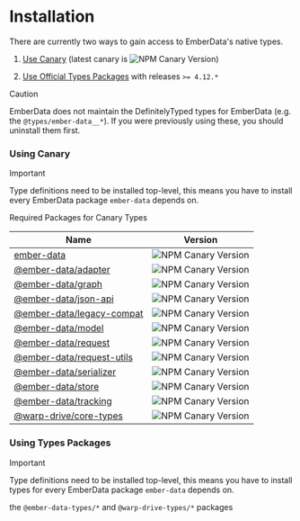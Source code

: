 # Installation

There are currently two ways to gain access to EmberData's native types.

1) [Use Canary](#using-canary) (latest canary is ![NPM Canary Version](https://img.shields.io/npm/v/ember-data/canary?label=%40canary&color=FFBF00))

2) [Use Official Types Packages](#using-types-packages)
with releases `>= 4.12.*`


> [!CAUTION]
> EmberData does not maintain the DefinitelyTyped types for 
> EmberData (e.g. the `@types/ember-data__*`). If you were
> previously using these, you should uninstall them first.

### Using Canary

> [!IMPORTANT]  
> Type definitions need to be installed top-level, this means
> you have to install every EmberData package `ember-data`
> depends on.

Required Packages for Canary Types

| Name | Version |
| ---- | ------- |
| [ember-data](https://github.com/emberjs/data/blob/main/packages/-ember-data/README.md) | ![NPM Canary Version](https://img.shields.io/npm/v/ember-data/canary?label=&color=90EE90) |
| [@ember-data/adapter](https://github.com/emberjs/data/blob/main/packages/adapter/README.md) | ![NPM Canary Version](https://img.shields.io/npm/v/%40ember-data/adapter/canary?label=&color=90EE90) |
| [@ember-data/graph](https://github.com/emberjs/data/blob/main/packages/graph/README.md) | ![NPM Canary Version](https://img.shields.io/npm/v/%40ember-data/graph/canary?label=&color=90EE90) |
| [@ember-data/json-api](https://github.com/emberjs/data/blob/main/packages/json-api/README.md) | ![NPM Canary Version](https://img.shields.io/npm/v/%40ember-data/json-api/canary?label=&color=90EE90) |
| [@ember-data/legacy-compat](https://github.com/emberjs/data/blob/main/packages/legacy-compat/README.md) | ![NPM Canary Version](https://img.shields.io/npm/v/%40ember-data/legacy-compat/canary?label=&color=90EE90) |
| [@ember-data/model](https://github.com/emberjs/data/blob/main/packages/model/README.md) | ![NPM Canary Version](https://img.shields.io/npm/v/%40ember-data/model/canary?label=&color=90EE90) |
| [@ember-data/request](https://github.com/emberjs/data/blob/main/packages/request/README.md) | ![NPM Canary Version](https://img.shields.io/npm/v/%40ember-data/request/canary?label=&color=90EE90) |
| [@ember-data/request-utils](https://github.com/emberjs/data/blob/main/packages/request-utils/README.md) | ![NPM Canary Version](https://img.shields.io/npm/v/%40ember-data/request-utils/canary?label=&color=90EE90) |
| [@ember-data/serializer](https://github.com/emberjs/data/blob/main/packages/serializer/README.md) | ![NPM Canary Version](https://img.shields.io/npm/v/%40ember-data/serializer/canary?label=&color=90EE90) |
| [@ember-data/store](https://github.com/emberjs/data/blob/main/packages/store/README.md) | ![NPM Canary Version](https://img.shields.io/npm/v/%40ember-data/store/canary?label=&color=90EE90) |
| [@ember-data/tracking](https://github.com/emberjs/data/blob/main/packages/tracking/README.md) | ![NPM Canary Version](https://img.shields.io/npm/v/%40ember-data/tracking/canary?label=&color=90EE90) |
| [@warp-drive/core-types](https://github.com/emberjs/data/blob/main/packages/core-types/README.md) | ![NPM Canary Version](https://img.shields.io/npm/v/%40warp-drive/core-types/canary?label=&color=90EE90) |


### Using Types Packages

> [!IMPORTANT]  
> Type definitions need to be installed top-level, this means
> you have to install types for every EmberData package
> `ember-data` depends on.

the `@ember-data-types/*` and `@warp-drive-types/*` packages
